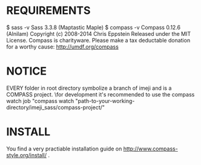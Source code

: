 # REQUIREMENTS
$ sass -v
Sass 3.3.8 (Maptastic Maple)
$ compass -v
Compass 0.12.6 (Alnilam)
Copyright (c) 2008-2014 Chris Eppstein
Released under the MIT License.
Compass is charityware.
Please make a tax deductable donation for a worthy cause: http://umdf.org/compass



# NOTICE
EVERY folder in root directory symbolize a branch of imeji and is a COMPASS project.
\for development it's recommended to use the compass watch job "compass watch "path-to-your-working-directory/imeji_sass/compass-project/"


# INSTALL
You find a very practiable installation guide on http://www.compass-style.org/install/ .
